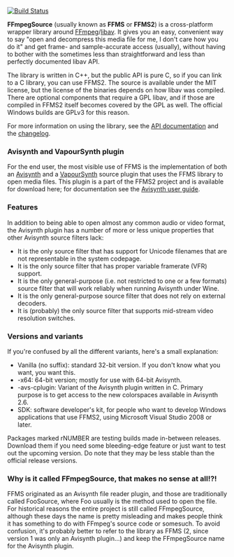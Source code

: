 [![Build Status](https://api.travis-ci.org/FFMS/ffms2.svg?branch=master)](https://travis-ci.org/FFMS/ffms2)

**FFmpegSource** (usually known as **FFMS** or **FFMS2**) is a cross-platform wrapper library around [FFmpeg](http://ffmpeg.org)/[libav](http://libav.org/). It gives you an easy, convenient way to say "open and decompress this media file for me, I don't care how you do it" and get frame- and sample-accurate access (usually), without having to bother with the sometimes less than straightforward and less than perfectly documented libav API.

The library is written in C++, but the public API is pure C, so if you can link to a C library, you can use FFMS2. The source is available under the MIT license, but the license of the binaries depends on how libav was compiled. There are optional components that require a GPL libav, and if those are compiled in FFMS2 itself becomes covered by the GPL as well. The official Windows builds are GPLv3 for this reason.

For more information on using the library, see the [API documentation](doc/ffms2-api.md) and the [changelog](doc/ffms2-changelog.md).

### Avisynth and VapourSynth plugin
For the end user, the most visible use of FFMS is the implementation of both an [Avisynth](http://avisynth.nl) and a [VapourSynth](http://www.vapoursynth.com) source plugin that uses the FFMS library to open media files. This plugin is a part of the FFMS2 project and is available for download here; for documentation see the [Avisynth user guide](doc/ffms2-avisynth.md).

### Features
In addition to being able to open almost any common audio or video format, the Avisynth plugin has a number of more or less unique properties that other Avisynth source filters lack:

  * It is the only source filter that has support for Unicode filenames that are not representable in the system codepage.
  * It is the only source filter that has proper variable framerate (VFR) support.
  * It is the only general-purpose (i.e. not restricted to one or a few formats) source filter that will work reliably when running Avisynth under Wine.
  * It is the only general-purpose source filter that does not rely on external decoders.
  * It is (probably) the only source filter that supports mid-stream video resolution switches.

### Versions and variants
If you're confused by all the different variants, here's a small explanation:

  * Vanilla (no suffix): standard 32-bit version. If you don't know what you want, you want this.
  * -x64: 64-bit version; mostly for use with 64-bit Avisynth.
  * -avs-cplugin: Variant of the Avisynth plugin written in C. Primary purpose is to get access to the new colorspaces available in Avisynth 2.6.
  * SDK: software developer's kit, for people who want to develop Windows applications that use FFMS2, using Microsoft Visual Studio 2008 or later.

Packages marked rNUMBER are testing builds made in-between releases. Download them if you need some bleeding-edge feature or just want to test out the upcoming version. Do note that they may be less stable than the official release versions.

### Why is it called FFmpegSource, that makes no sense at all!?!
FFMS originated as an Avisynth file reader plugin, and those are traditionally called FooSource, where Foo usually is the method used to open the file. For historical reasons the entire project is still called FFmpegSource, although these days the name is pretty misleading and makes people think it has something to do with FFmpeg's source code or somesuch. To avoid confusion, it's probably better to refer to the library as FFMS (2, since version 1 was only an Avisynth plugin...) and keep the FFmpegSource name for the Avisynth plugin.
